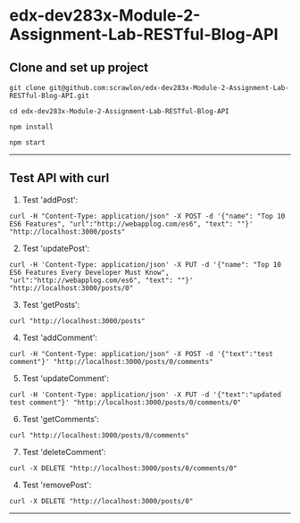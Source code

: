 # edx-dev283x-Module-2-Assignment-Lab-RESTful-Blog-API

## Clone and set up project

```
git clone git@github.com:scrawlon/edx-dev283x-Module-2-Assignment-Lab-RESTful-Blog-API.git
```
```
cd edx-dev283x-Module-2-Assignment-Lab-RESTful-Blog-API
```
```
npm install
```
```
npm start
```
---
## Test API with curl
1. Test 'addPost':
```
curl -H "Content-Type: application/json" -X POST -d '{"name": "Top 10 ES6 Features", "url":"http://webapplog.com/es6", "text": ""}'  "http://localhost:3000/posts"
```
2. Test 'updatePost':
```
curl -H 'Content-Type: application/json' -X PUT -d '{"name": "Top 10 ES6 Features Every Developer Must Know", "url":"http://webapplog.com/es6", "text": ""}' "http://localhost:3000/posts/0"
```
3. Test 'getPosts':
```
curl "http://localhost:3000/posts"
```
4. Test 'addComment':
```
curl -H "Content-Type: application/json" -X POST -d '{"text":"test comment"}' "http://localhost:3000/posts/0/comments"
```
5. Test 'updateComment':
```
curl -H 'Content-Type: application/json' -X PUT -d '{"text":"updated test comment"}' "http://localhost:3000/posts/0/comments/0"
```
6. Test 'getComments':
```
curl "http://localhost:3000/posts/0/comments"
```
7. Test 'deleteComment':
```
curl -X DELETE "http://localhost:3000/posts/0/comments/0"
```
4. Test 'removePost':
```
curl -X DELETE "http://localhost:3000/posts/0"
```
---
